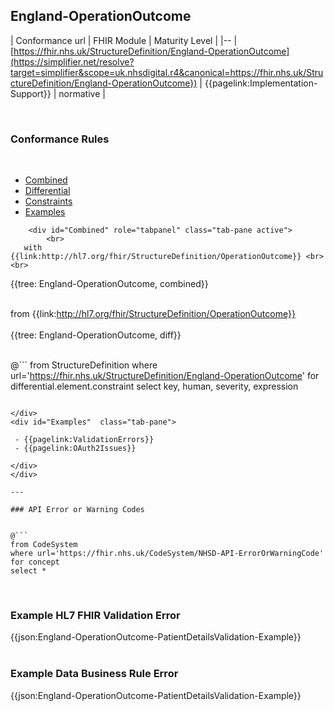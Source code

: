 ## England-OperationOutcome

| Conformance url | FHIR Module | Maturity Level |
|--
| [https://fhir.nhs.uk/StructureDefinition/England-OperationOutcome](https://simplifier.net/resolve?target=simplifier&scope=uk.nhsdigital.r4&canonical=https://fhir.nhs.uk/StructureDefinition/England-OperationOutcome}) | {{pagelink:Implementation-Support}} | normative |

<br>

### Conformance Rules


<br>

<div class="nhsd-!t-margin-bottom-6">
    <ul class="nav nav-tabs" role="tablist">
        <li role="presentation"  class="active">
            <a href="#Combined" role="tab" data-toggle="tab">Combined</a>
        </li>
        <li role="presentation">
            <a href="#Differential" role="tab" data-toggle="tab">Differential</a>
        </li>
        <li role="presentation">
            <a href="#Constraints" role="tab" data-toggle="tab">Constraints</a>
        </li>
        <li role="presentation">
            <a href="#Examples" role="tab" data-toggle="tab">Examples</a>
        </li>
    </ul>
    <div class="tab-content snippet">
       
        <div id="Combined" role="tabpanel" class="tab-pane active">
            <br>
       with {{link:http://hl7.org/fhir/StructureDefinition/OperationOutcome}} <br><br>
  {{tree: England-OperationOutcome, combined}}
        </div>
         <div id="Differential" role="tabpanel" class="tab-pane">
            <br>
        from {{link:http://hl7.org/fhir/StructureDefinition/OperationOutcome}} <br><br>
  {{tree: England-OperationOutcome, diff}}
        </div>
        <div id="Constraints"  class="tab-pane">
<br />

@```
from StructureDefinition
where url='https://fhir.nhs.uk/StructureDefinition/England-OperationOutcome'
for differential.element.constraint
select key, human, severity, expression
```

</div>
<div id="Examples"  class="tab-pane">

 - {{pagelink:ValidationErrors}}
 - {{pagelink:OAuth2Issues}}

</div>
</div>

---

### API Error or Warning Codes


@```
from CodeSystem
where url='https://fhir.nhs.uk/CodeSystem/NHSD-API-ErrorOrWarningCode'
for concept
select *
```


<br/>

### Example HL7 FHIR Validation Error

<div class="lang-json">
{{json:England-OperationOutcome-PatientDetailsValidation-Example}}
</div>

<br/>

### Example Data Business Rule Error

<div class="lang-json">
{{json:England-OperationOutcome-PatientDetailsValidation-Example}}
</div>

